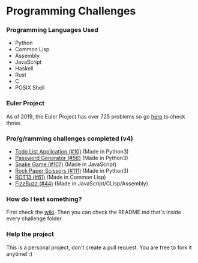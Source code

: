 # Programming Challenges

### Programming Languages Used
- Python
- Common Lisp
- Assembly
- JavaScript
- Haskell
- Rust
- C
- POSIX Shell

### Euler Project
As of 2019, the Euler Project has over 725 problems so go [here](https://github.com/paulo-e/programming_challenges/tree/master/euler) to check those.

### Pro/g/ramming challenges completed (v4)
- [Todo List Application (#10)](https://github.com/paulo-e/programming_challenges/tree/master/v4/10_to-do_list_application) (Made in Python3)
- [Password Generator (#56)](https://github.com/paulo-e/programming_challenges/tree/master/v4/56_password_generator) (Made in Python3)
- [Snake Game (#107)](https://github.com/paulo-e/programming_challenges/tree/master/v4/107_snake) (Made in JavaScript)
- [Rock Paper Scissors (#111)](https://github.com/paulo-e/programming_challenges/tree/master/v4/111_rock_paper_scissors) (Made in Python3)
- [ROT13 (#61)](https://github.com/paulo-e/programming_challenges/tree/master/v4/61_rot_13)
  (Made in Common Lisp)
- [FizzBuzz
  (#44)](https://github.com/paulo-e/programming_challenges/tree/master/v4/44_fizzbuzz)
  (Made in JavaScript/CLisp/Assembly)

### How do I test something?
First check the [wiki](https://github.com/paulo-e/programming_challenges/wiki/How-to-test-a-challenge%3F).
Then you can check the README.md that's inside every challenge folder.

### Help the project
This is a personal project, don't create a pull request. You are free to fork it anytime! :)
